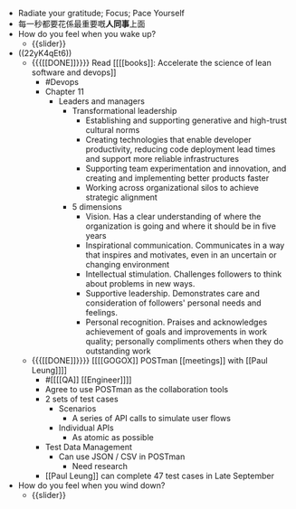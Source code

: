 - Radiate your gratitude; Focus; Pace Yourself
- 每一秒都要花係最重要嘅**人同事**上面
- How do you feel when you wake up?
    - {{slider}}
- ((22yK4qEt6))
    - {{{[[DONE]]}}}} Read [[[[books]]: Accelerate the science of lean software and devops]]
        - #Devops
        - Chapter 11
            - Leaders and managers
                - Transformational leadership
                    - Establishing and supporting generative and high-trust cultural norms
                    - Creating technologies that enable developer productivity, reducing code deployment lead times and support more reliable infrastructures
                    - Supporting team experimentation and innovation, and creating and implementing better products faster
                    - Working across organizational silos to achieve strategic alignment
                - 5 dimensions
                    - Vision. Has a clear understanding of where the organization is going and where it should be in five years
                    - Inspirational communication. Communicates in a way that inspires and motivates, even in an uncertain or changing environment
                    - Intellectual stimulation. Challenges followers to think about problems in new ways.
                    - Supportive leadership. Demonstrates care and consideration of followers' personal needs and feelings.
                    - Personal recognition. Praises and acknowledges achievement of goals and improvements in work quality; personally compliments others when they do outstanding work
    - {{{[[DONE]]}}}} [[[[GOGOX]] POSTman [[meetings]] with [[Paul Leung]]]]
        - #[[[[QA]] [[Engineer]]]]
        - Agree to use POSTman as the collaboration tools
        - 2 sets of test cases
            - Scenarios
                - A series of API calls to simulate user flows
            - Individual APIs
                - As atomic as possible
        - Test Data Management
            - Can use JSON / CSV in POSTman
                - Need research
        - [[Paul Leung]] can complete 47 test cases in Late September
- How do you feel when you wind down?
    - {{slider}}
